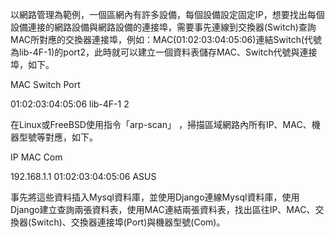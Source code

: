 
以網路管理為範例，一個區網內有許多設備，每個設備設定固定IP，想要找出每個設備連接的網路設備與網路設備的連接埠，需要事先連線到交換器(Switch)查詢MAC所對應的交換器連接埠，例如：MAC(01:02:03:04:05:06)連結Switch(代號為lib-4F-1)的port2，此時就可以建立一個資料表儲存MAC、Switch代號與連接埠，如下。

 MAC                Switch	    Port
 
 01:02:03:04:05:06	 lib-4F-1	 2
 
 在Linux或FreeBSD使用指令「arp-scan」 ，掃描區域網路內所有IP、MAC、機器型號等對應，如下。
 
 IP            MAC	               Com
 
 192.168.1.1	  01:02:03:04:05:06	 ASUS
 
 事先將這些資料插入Mysql資料庫，並使用Django連線Mysql資料庫，使用Django建立查詢兩張資料表，使用MAC連結兩張資料表，找出區往IP、MAC、交換器(Switch)、交換器連接埠(Port)與機器型號(Com)。

